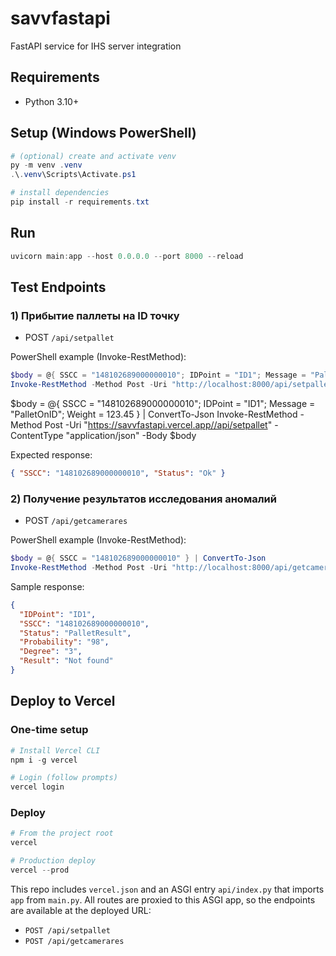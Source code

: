 # savvfastapi
FastAPI service for IHS server integration

## Requirements
- Python 3.10+

## Setup (Windows PowerShell)
```powershell
# (optional) create and activate venv
py -m venv .venv
.\.venv\Scripts\Activate.ps1

# install dependencies
pip install -r requirements.txt
```

## Run
```powershell
uvicorn main:app --host 0.0.0.0 --port 8000 --reload
```

## Test Endpoints

### 1) Прибытие паллеты на ID точку
- POST `/api/setpallet`

PowerShell example (Invoke-RestMethod):
```powershell
$body = @{ SSCC = "148102689000000010"; IDPoint = "ID1"; Message = "PalletOnID"; Weight = 123.45 } | ConvertTo-Json
Invoke-RestMethod -Method Post -Uri "http://localhost:8000/api/setpallet" -ContentType "application/json" -Body $body
```
$body = @{ SSCC = "148102689000000010"; IDPoint = "ID1"; Message = "PalletOnID"; Weight = 123.45 } | ConvertTo-Json
Invoke-RestMethod -Method Post -Uri "https://savvfastapi.vercel.app//api/setpallet" -ContentType "application/json" -Body $body

Expected response:
```json
{ "SSCC": "148102689000000010", "Status": "Ok" }
```

### 2) Получение результатов исследования аномалий
- POST `/api/getcamerares`

PowerShell example (Invoke-RestMethod):
```powershell
$body = @{ SSCC = "148102689000000010" } | ConvertTo-Json
Invoke-RestMethod -Method Post -Uri "http://localhost:8000/api/getcamerares" -ContentType "application/json" -Body $body
```

Sample response:
```json
{
  "IDPoint": "ID1",
  "SSCC": "148102689000000010",
  "Status": "PalletResult",
  "Probability": "98",
  "Degree": "3",
  "Result": "Not found"
}
```

## Deploy to Vercel

### One-time setup
```powershell
# Install Vercel CLI
npm i -g vercel

# Login (follow prompts)
vercel login
```

### Deploy
```powershell
# From the project root
vercel

# Production deploy
vercel --prod
```

This repo includes `vercel.json` and an ASGI entry `api/index.py` that imports `app` from `main.py`. All routes are proxied to this ASGI app, so the endpoints are available at the deployed URL:
- `POST /api/setpallet`
- `POST /api/getcamerares`
